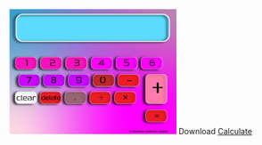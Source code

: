 <img src="https://github.com/01one/calculate/blob/main/background.png" width="300"/>
Download
<a href="https://mahid.itch.io/calculate">Calculate</a>
